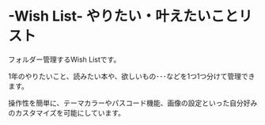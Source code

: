 # -Wish List- やりたい・叶えたいことリスト
フォルダー管理するWish Listです。

1年のやりたいこと、読みたい本や、欲しいもの･･･などを1つ1つ分けて管理できます。

操作性を簡単に、テーマカラーやパスコード機能、画像の設定といった自分好みのカスタマイズを可能にしています。


